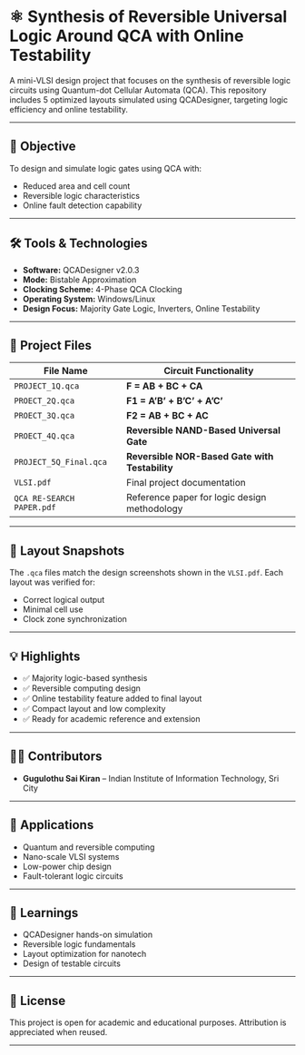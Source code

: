 # ⚛️ Synthesis of Reversible Universal Logic Around QCA with Online Testability

A mini-VLSI design project that focuses on the synthesis of reversible logic circuits using Quantum-dot Cellular Automata (QCA). This repository includes 5 optimized layouts simulated using QCADesigner, targeting logic efficiency and online testability.

---

## 🎯 Objective
To design and simulate logic gates using QCA with:
- Reduced area and cell count
- Reversible logic characteristics
- Online fault detection capability

---

## 🛠 Tools & Technologies
- **Software:** QCADesigner v2.0.3  
- **Mode:** Bistable Approximation  
- **Clocking Scheme:** 4-Phase QCA Clocking  
- **Operating System:** Windows/Linux  
- **Design Focus:** Majority Gate Logic, Inverters, Online Testability

---

## 📁 Project Files

| File Name                 | Circuit Functionality                          |
|---------------------------|-----------------------------------------------|
| `PROJECT_1Q.qca`          | **F = AB + BC + CA**                          |
| `PROECT_2Q.qca`           | **F1 = A’B’ + B’C’ + A’C’**                    |
| `PROECT_3Q.qca`           | **F2 = AB + BC + AC**                         |
| `PROECT_4Q.qca`           | **Reversible NAND-Based Universal Gate**      |
| `PROJECT_5Q_Final.qca`    | **Reversible NOR-Based Gate with Testability**|
| `VLSI.pdf`                | Final project documentation                   |
| `QCA RE-SEARCH PAPER.pdf` | Reference paper for logic design methodology  |

---



## 📸 Layout Snapshots
The `.qca` files match the design screenshots shown in the `VLSI.pdf`. Each layout was verified for:
- Correct logical output
- Minimal cell use
- Clock zone synchronization

---

## 💡 Highlights
- ✅ Majority logic-based synthesis
- ✅ Reversible computing design
- ✅ Online testability feature added to final layout
- ✅ Compact layout and low complexity
- ✅ Ready for academic reference and extension

---

## 👨‍💻 Contributors
- **Gugulothu Sai Kiran** – Indian Institute of Information Technology, Sri City  

---

## 📌 Applications
- Quantum and reversible computing
- Nano-scale VLSI systems
- Low-power chip design
- Fault-tolerant logic circuits

---

## 🧠 Learnings
- QCADesigner hands-on simulation
- Reversible logic fundamentals
- Layout optimization for nanotech
- Design of testable circuits

---

## 📜 License
This project is open for academic and educational purposes. Attribution is appreciated when reused.

---

